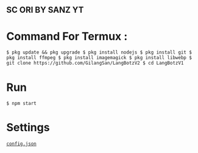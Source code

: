 ## SC ORI BY SANZ YT

# Command For Termux : 
`$ pkg update && pkg upgrade
$ pkg install nodejs
$ pkg install git
$ pkg install ffmpeg
$ pkg install imagemagick
$ pkg install libwebp
$ git clone https://github.com/GilangSan/LangBotzV2
$ cd LangBotzV1`

# Run

`$ npm start`

# Settings

[`config.json`](https://github.com/GilangSan/LangBotzV2/blob/master/config.json)

